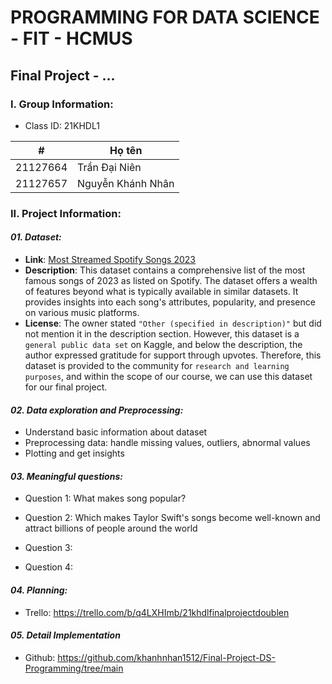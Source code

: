 # PROGRAMMING FOR DATA SCIENCE - FIT - HCMUS

## Final Project - ...

### I. Group Information:

- Class ID: 21KHDL1

| #        | Họ tên            |
| -------- | ----------------- |
| 21127664 | Trần Đại Niên     |
| 21127657     | Nguyễn Khánh Nhân |

### II. Project Information:

#### **_01. Dataset:_**

- **Link**: [Most Streamed Spotify Songs 2023](https://www.kaggle.com/datasets/nelgiriyewithana/top-spotify-songs-2023/code?datasetId=3668746&sortBy=voteCount)
- **Description**: This dataset contains a comprehensive list of the most famous songs of 2023 as listed on Spotify. The dataset offers a wealth of features beyond what is typically available in similar datasets. It provides insights into each song's attributes, popularity, and presence on various music platforms.
- **License**: The owner stated `"Other (specified in description)"` but did not mention it in the description section. However, this dataset is a `general public data set` on Kaggle, and below the description, the author expressed gratitude for support through upvotes. Therefore, this dataset is provided to the community for `research and learning purposes`, and within the scope of our course, we can use this dataset for our final project.

#### **_02. Data exploration and Preprocessing:_**

- Understand basic information about dataset
- Preprocessing data: handle missing values, outliers, abnormal values
- Plotting and get insights

#### **_03. Meaningful questions:_**

- Question 1: What makes song popular?

- Question 2: Which makes Taylor Swift's songs become well-known and attract billions of people around the world

- Question 3:

- Question 4:

#### **_04. Planning:_**

- Trello: https://trello.com/b/q4LXHImb/21khdlfinalprojectdoublen

#### **_05. Detail Implementation_**

- Github: https://github.com/khanhnhan1512/Final-Project-DS-Programming/tree/main
